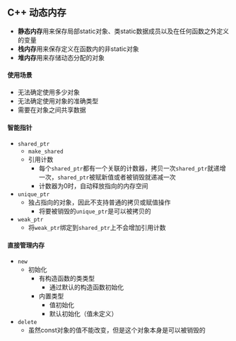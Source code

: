 ## C++ 动态内存

* **静态内存**用来保存局部static对象、类static数据成员以及在任何函数之外定义的变量
* **栈内存**用来保存定义在函数内的非static对象
* **堆内存**用来存储动态分配的对象

#### 使用场景
* 无法确定使用多少对象
* 无法确定使用对象的准确类型
* 需要在对象之间共享数据

#### 智能指针
* `shared_ptr`
    * `make_shared`
    * 引用计数
        * 每个`shared_ptr`都有一个关联的计数器，拷贝一次`shared_ptr`就递增一次，`shared_ptr`被赋新值或者被销毁就递减一次
        * 计数器为0时，自动释放指向的内存空间
* `unique_ptr`
    * 独占指向的对象，因此不支持普通的拷贝或赋值操作
        * 将要被销毁的`unique_ptr`是可以被拷贝的
* `weak_ptr`
    * 将`weak_ptr`绑定到`shared_ptr`上不会增加引用计数

#### 直接管理内存
* `new`
    * 初始化
        * 有构造函数的类类型
            * 通过默认的构造函数初始化
        * 内置类型
            * 值初始化
            * 默认初始化（值未定义）
* `delete`
    * 虽然const对象的值不能改变，但是这个对象本身是可以被销毁的